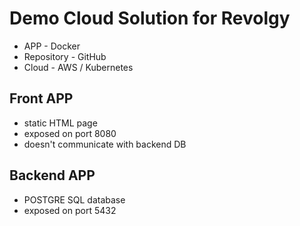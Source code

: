 # Demo Cloud Solution for Revolgy
- APP - Docker
- Repository - GitHub
- Cloud - AWS / Kubernetes


## Front APP
- static HTML page
- exposed on port 8080
- doesn't communicate with backend DB

## Backend APP
- POSTGRE SQL database
- exposed on port 5432

